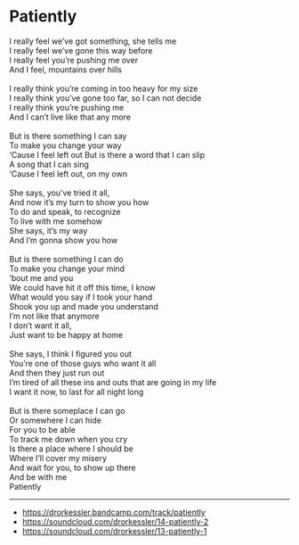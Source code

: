 # Patiently

I really feel we’ve got something, she tells me\
I really feel we’ve gone this way before\
I really feel you’re pushing me over\
And I feel, mountains over hills\
\
I really think you’re coming in too heavy for my size\
I really think you’ve gone too far, so I can not decide\
I really think you’re pushing me\
And I can’t live like that any more\
\
But is there something I can say\
To make you change your way\
‘Cause I feel left out
But is there a word that I can slip\
A song that I can sing\
‘Cause I feel left out, on my own\
\
She says, you’ve tried it all,\
And now it’s my turn to show you how\
To do and speak, to recognize\
To live with me somehow\
She says, it’s my way\
And I’m gonna show you how\
\
But is there something I can do\
To make you change your mind\
’bout me and you\
We could have hit it off this time, I know\
What would you say if I took your hand\
Shook you up and made you understand\
I’m not like that anymore\
I don’t want it all,\
Just want to be happy at home\
\
She says, I think I figured you out\
You’re one of those guys who want it all\
And then they just run out\
I’m tired of all these ins and outs that are going in my life\
I want it now, to last for all night long\
\
But is there someplace I can go\
Or somewhere I can hide\
For you to be able\
To track me down when you cry\
Is there a place where I should be\
Where I’ll cover my misery\
And wait for you, to show up there\
And be with me\
Patiently

---
- https://drorkessler.bandcamp.com/track/patiently
- https://soundcloud.com/drorkessler/14-patiently-2
- https://soundcloud.com/drorkessler/13-patiently-1
